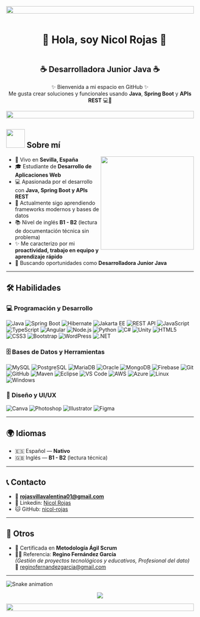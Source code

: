 <!-- Divider -->
<img src="https://i.imgur.com/dBaSKWF.gif" height="20" width="100%">

<!--h1-->
<div id="user-content-toc">
  <ul align="center">
    <summary><h1 style="display: inline-block">🌸 Hola, soy Nicol Rojas 🌸</h1></summary>
  </ul>
</div>

<!-- Subtitulo -->
<h2 align="center">☕ Desarrolladora Junior Java ☕</h2>

<p align="center">
✨ Bienvenida a mi espacio en GitHub ✨ <br>
Me gusta crear soluciones y funcionales usando <b>Java</b>, <b>Spring Boot</b> y <b>APIs REST</b> 💻🌷
</p>

<!-- Divider -->
<img src="https://i.imgur.com/dBaSKWF.gif" height="20" width="100%">

## <picture><img src="https://github.com/7oSkaaa/7oSkaaa/blob/main/Images/about_me.gif?raw=true" width=50px></picture> Sobre mí

<picture> 
  <img align="right" src="https://github.com/7oSkaaa/7oSkaaa/blob/main/Images/Right_Side.gif?raw=true" width=250px>
</picture>

- 📍 Vivo en **Sevilla, España**  
- 🎓 Estudiante de **Desarrollo de Aplicaciones Web**  
- 💻 Apasionada por el desarrollo con **Java, Spring Boot y APIs REST**  
- 🌱 Actualmente sigo aprendiendo frameworks modernos y bases de datos  
- 📚 Nivel de inglés **B1 - B2** (lectura de documentación técnica sin problema)  
- ✨ Me caracterizo por mi **proactividad, trabajo en equipo y aprendizaje rápido**  
- 🚀 Buscando oportunidades como **Desarrolladora Junior Java**

---

## 🛠️ Habilidades

### 💻 Programación y Desarrollo
![Java](https://img.shields.io/badge/-Java-ffb6c1?logo=java&logoColor=007396)
![Spring Boot](https://img.shields.io/badge/-Spring%20Boot-ffc0cb?logo=springboot)
![Hibernate](https://img.shields.io/badge/-Hibernate-ff69b4?logo=hibernate)
![Jakarta EE](https://img.shields.io/badge/-Jakarta%20EE-ffb6c1?logo=jakartaee)
![REST API](https://img.shields.io/badge/-REST%20API-ffc0cb?logo=swagger)
![JavaScript](https://img.shields.io/badge/-JavaScript-ffb6c1?logo=javascript)
![TypeScript](https://img.shields.io/badge/-TypeScript-ffc0cb?logo=typescript)
![Angular](https://img.shields.io/badge/-Angular-ff69b4?logo=angular)
![Node.js](https://img.shields.io/badge/-Node.js-ffb6c1?logo=node.js)
![Python](https://img.shields.io/badge/-Python-ffc0cb?logo=python)
![C#](https://img.shields.io/badge/-C%23-ffb6c1?logo=csharp)
![Unity](https://img.shields.io/badge/-Unity-ffc0cb?logo=unity)
![HTML5](https://img.shields.io/badge/-HTML5-ff69b4?logo=html5)
![CSS3](https://img.shields.io/badge/-CSS3-ffb6c1?logo=css3)
![Bootstrap](https://img.shields.io/badge/-Bootstrap-ffc0cb?logo=bootstrap)
![WordPress](https://img.shields.io/badge/-WordPress-ff69b4?logo=wordpress)
![.NET](https://img.shields.io/badge/-.NET-ffb6c1?logo=dotnet)

### 🗄️ Bases de Datos y Herramientas
![MySQL](https://img.shields.io/badge/-MySQL-ffb6c1?logo=mysql)
![PostgreSQL](https://img.shields.io/badge/-PostgreSQL-ffc0cb?logo=postgresql)
![MariaDB](https://img.shields.io/badge/-MariaDB-ff69b4?logo=mariadb)
![Oracle](https://img.shields.io/badge/-Oracle-ffb6c1?logo=oracle)
![MongoDB](https://img.shields.io/badge/-MongoDB-ffc0cb?logo=mongodb)
![Firebase](https://img.shields.io/badge/-Firebase-ff69b4?logo=firebase)
![Git](https://img.shields.io/badge/-Git-ffb6c1?logo=git)
![GitHub](https://img.shields.io/badge/-GitHub-ffc0cb?logo=github)
![Maven](https://img.shields.io/badge/-Maven-ff69b4?logo=apachemaven)
![Eclipse](https://img.shields.io/badge/-Eclipse-ffb6c1?logo=eclipseide)
![VS Code](https://img.shields.io/badge/-VS%20Code-ffc0cb?logo=visualstudiocode)
![AWS](https://img.shields.io/badge/-AWS-ff69b4?logo=amazonaws)
![Azure](https://img.shields.io/badge/-Azure-ffb6c1?logo=microsoftazure)
![Linux](https://img.shields.io/badge/-Linux-ffc0cb?logo=linux)
![Windows](https://img.shields.io/badge/-Windows-ff69b4?logo=windows)

### 🎨 Diseño y UI/UX
![Canva](https://img.shields.io/badge/-Canva-ffb6c1?logo=canva)
![Photoshop](https://img.shields.io/badge/-Photoshop-ffc0cb?logo=adobephotoshop)
![Illustrator](https://img.shields.io/badge/-Illustrator-ff69b4?logo=adobeillustrator)
![Figma](https://img.shields.io/badge/-Figma-ffb6c1?logo=figma)

---

## 🌍 Idiomas
- 🇪🇸 Español — **Nativo**  
- 🇬🇧 Inglés — **B1 - B2** (lectura técnica)

---

## 📞 Contacto
- 📧 **rojasvillavalentina01@gmail.com**    
- 💼 Linkedin: [Nicol Rojas](https://www.linkedin.com/in/nicol-rojas)  
- 🐱 GitHub: [nicol-rojas](https://github.com/nicol-rojas)  

---

## 📌 Otros
- 📜 Certificada en **Metodología Ágil Scrum**  
- 👨‍🏫 Referencia: **Regino Fernández García**  
  *(Gestión de proyectos tecnológicos y educativos, Profesional del dato)*  
  📧 reginofernandezgarcia@gmail.com  

---

<!-- Snake Animation -->
![Snake animation](https://github.com/nicol-rojas/nicol-rojas/blob/output/github-contribution-grid-snake.svg)

<p align="center">
  <img src="https://profile-counter.glitch.me/nicol-rojas/count.svg" />
</p>

<!-- Divider -->
<img src="https://i.imgur.com/dBaSKWF.gif" height="20" width="100%">
